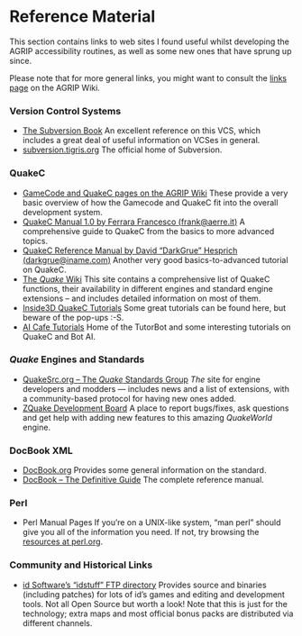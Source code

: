 # Reference Material

This section contains links to web sites I found useful whilst developing the AGRIP accessibility routines, as well as some new ones that have sprung up since.

Please note that for more general links, you might want to consult the [links page](http://www.agrip.org.uk/LinksPage) on the AGRIP Wiki.

### Version Control Systems

  - [The Subversion Book](http://svnbook.red-bean.com/)
    An excellent reference on this VCS, which includes a great deal of useful information on VCSes in general.
  - [subversion.tigris.org](http://subversion.tigris.org/)
    The official home of Subversion.

### QuakeC

  - [GameCode and QuakeC pages on the AGRIP Wiki](http://www.agrip.org.uk/GameCode)
    These provide a very basic overview of how the Gamecode and QuakeC fit into the overall development system.
  - [QuakeC Manual 1.0 by Ferrara Francesco (frank@aerre.it)](http://tylee.f2s.com/agrip/ref/QCMAN10.TXT)
    A comprehensive guide to QuakeC from the basics to more advanced topics.
  - [QuakeC Reference Manual by David “DarkGrue” Hesprich (darkgrue@iname.com)](http://tylee.f2s.com/agrip/ref/QuakeC%20Reference%20Manual.doc)
    Another very good basics-to-advanced tutorial on QuakeC.
  - [The *Quake* Wiki](http://wiki.quakesrc.org/)
    This site contains a comprehensive list of QuakeC functions, their availability in different engines and standard engine extensions – and includes detailed information on most of them.
  - [Inside3D QuakeC Tutorials](http://www.inside3d.com/qctut/)
    Some great tutorials can be found here, but beware of the pop-ups :-S.
  - [AI Cafe Tutorials](http://www.planetquake.com/minion/tutorial%5Cmain.htm)
    Home of the TutorBot and some interesting tutorials on QuakeC and Bot AI.

### *Quake* Engines and Standards

  - [QuakeSrc.org – The *Quake* Standards Group](http://www.quakesrc.org/)
    *The* site for engine developers and modders — includes news and a list of extensions, with a community-based protocol for having new ones added.
  - [ZQuake Development Board](http://www.besmella-*quake*.com/scripts/zquake/index.cgi)
    A place to report bugs/fixes, ask questions and get help with adding new features to this amazing *QuakeWorld* engine.

### DocBook XML

  - [DocBook.org](http://www.docbook.org/)
    Provides some general information on the standard.
  - [DocBook – The Definitive Guide](http://www.docbook.org/tdg/en/html/docbook.html)
    The complete reference manual.

### Perl

  - Perl Manual Pages
    If you’re on a UNIX-like system, “man perl” should give you all of the information you need. If not, try browsing the [resources at perl.org](http://www.perl.org/docs.html).

### Community and Historical Links

  - [id Software’s “idstuff” FTP directory](ftp://ftp.idsoftware.com/idstuff/)
    Provides source and binaries (including patches) for lots of id’s games and editing and development tools. Not all Open Source but worth a look\! Note that this is just for the technology; extra maps and most official bonus packs are distributed via different channels.
